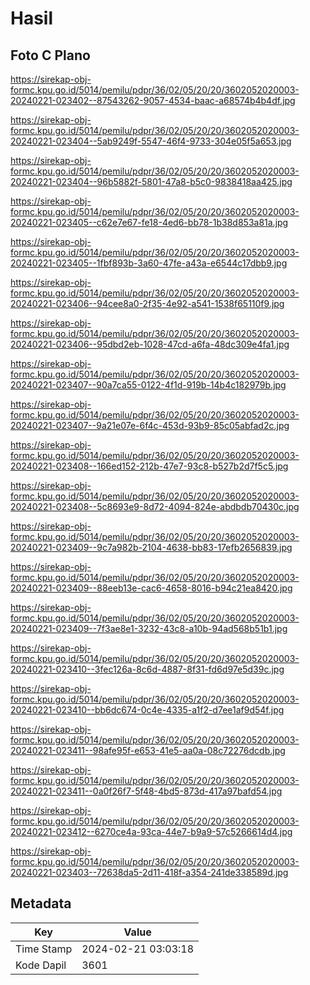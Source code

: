 # Hasil

## Foto C Plano

https://sirekap-obj-formc.kpu.go.id/5014/pemilu/pdpr/36/02/05/20/20/3602052020003-20240221-023402--87543262-9057-4534-baac-a68574b4b4df.jpg

https://sirekap-obj-formc.kpu.go.id/5014/pemilu/pdpr/36/02/05/20/20/3602052020003-20240221-023404--5ab9249f-5547-46f4-9733-304e05f5a653.jpg

https://sirekap-obj-formc.kpu.go.id/5014/pemilu/pdpr/36/02/05/20/20/3602052020003-20240221-023404--96b5882f-5801-47a8-b5c0-9838418aa425.jpg

https://sirekap-obj-formc.kpu.go.id/5014/pemilu/pdpr/36/02/05/20/20/3602052020003-20240221-023405--c62e7e67-fe18-4ed6-bb78-1b38d853a81a.jpg

https://sirekap-obj-formc.kpu.go.id/5014/pemilu/pdpr/36/02/05/20/20/3602052020003-20240221-023405--1fbf893b-3a60-47fe-a43a-e6544c17dbb9.jpg

https://sirekap-obj-formc.kpu.go.id/5014/pemilu/pdpr/36/02/05/20/20/3602052020003-20240221-023406--94cee8a0-2f35-4e92-a541-1538f65110f9.jpg

https://sirekap-obj-formc.kpu.go.id/5014/pemilu/pdpr/36/02/05/20/20/3602052020003-20240221-023406--95dbd2eb-1028-47cd-a6fa-48dc309e4fa1.jpg

https://sirekap-obj-formc.kpu.go.id/5014/pemilu/pdpr/36/02/05/20/20/3602052020003-20240221-023407--90a7ca55-0122-4f1d-919b-14b4c182979b.jpg

https://sirekap-obj-formc.kpu.go.id/5014/pemilu/pdpr/36/02/05/20/20/3602052020003-20240221-023407--9a21e07e-6f4c-453d-93b9-85c05abfad2c.jpg

https://sirekap-obj-formc.kpu.go.id/5014/pemilu/pdpr/36/02/05/20/20/3602052020003-20240221-023408--166ed152-212b-47e7-93c8-b527b2d7f5c5.jpg

https://sirekap-obj-formc.kpu.go.id/5014/pemilu/pdpr/36/02/05/20/20/3602052020003-20240221-023408--5c8693e9-8d72-4094-824e-abdbdb70430c.jpg

https://sirekap-obj-formc.kpu.go.id/5014/pemilu/pdpr/36/02/05/20/20/3602052020003-20240221-023409--9c7a982b-2104-4638-bb83-17efb2656839.jpg

https://sirekap-obj-formc.kpu.go.id/5014/pemilu/pdpr/36/02/05/20/20/3602052020003-20240221-023409--88eeb13e-cac6-4658-8016-b94c21ea8420.jpg

https://sirekap-obj-formc.kpu.go.id/5014/pemilu/pdpr/36/02/05/20/20/3602052020003-20240221-023409--7f3ae8e1-3232-43c8-a10b-94ad568b51b1.jpg

https://sirekap-obj-formc.kpu.go.id/5014/pemilu/pdpr/36/02/05/20/20/3602052020003-20240221-023410--3fec126a-8c6d-4887-8f31-fd6d97e5d39c.jpg

https://sirekap-obj-formc.kpu.go.id/5014/pemilu/pdpr/36/02/05/20/20/3602052020003-20240221-023410--bb6dc674-0c4e-4335-a1f2-d7ee1af9d54f.jpg

https://sirekap-obj-formc.kpu.go.id/5014/pemilu/pdpr/36/02/05/20/20/3602052020003-20240221-023411--98afe95f-e653-41e5-aa0a-08c72276dcdb.jpg

https://sirekap-obj-formc.kpu.go.id/5014/pemilu/pdpr/36/02/05/20/20/3602052020003-20240221-023411--0a0f26f7-5f48-4bd5-873d-417a97bafd54.jpg

https://sirekap-obj-formc.kpu.go.id/5014/pemilu/pdpr/36/02/05/20/20/3602052020003-20240221-023412--6270ce4a-93ca-44e7-b9a9-57c5266614d4.jpg

https://sirekap-obj-formc.kpu.go.id/5014/pemilu/pdpr/36/02/05/20/20/3602052020003-20240221-023403--72638da5-2d11-418f-a354-241de338589d.jpg


## Metadata

| Key        | Value               |
| ---------- | ------------------- |
| Time Stamp | 2024-02-21 03:03:18 |
| Kode Dapil | 3601                |



